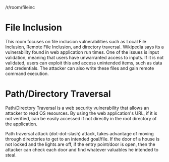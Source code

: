 /r/room/fileinc

# File Inclusion
This room focuses on file inclusion vulnerabilities such as Local File Inclusion, Remote File Inclusion, and directory traversal. Wikipedia says its a vulnerability found in web application run times. 
One of the issues is input validation, meaning that users have unwarranted access
to inputs. If it is not validated, users can exploit this and access unintended items, such as data and credentials. The attacker can also write these files and gain remote command execution.


# Path/Directory Traversal
Path/Directory Traversal is a web security vulnerability that allows an attacker to read OS resources. By using the web application's URL, if it is not verified, can be easily accessed if not directly in the root directory of the application. 

Path traversal attack (dot-dot-slash) attack, takes advantage of moving through directories to get to an intended goal/file. If the door of a house is not locked and the lights are off, if the entry point/door is open, then the attacker can check each door and find whatever valuables he intended to steal.

